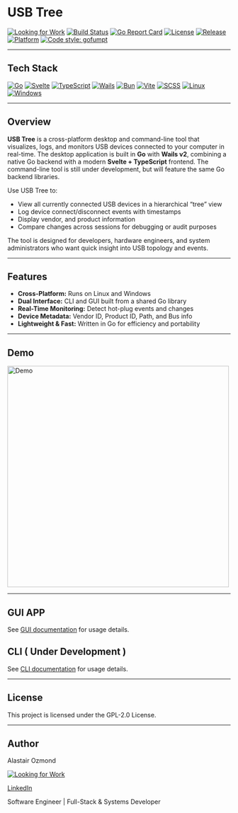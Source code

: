 # USB Tree

[![Looking for Work](https://img.shields.io/badge/hiring-I'm%20looking%20for%20work-blue?style=flat-square)](https://www.linkedin.com/in/alastair-ozmond-108512179)
[![Build Status](https://github.com/AOzmond/usb-tree/actions/workflows/release.yml/badge.svg)](https://github.com/AOzmond/usb-tree/actions)
[![Go Report Card](https://goreportcard.com/badge/github.com/AOzmond/usb-tree/app)](https://goreportcard.com/report/github.com/AOzmond/usb-tree/app)
[![License](https://img.shields.io/github/license/AOzmond/usb-tree)](./LICENSE)
[![Release](https://img.shields.io/github/v/release/AOzmond/usb-tree)](https://github.com/AOzmond/usb-tree/releases)
[![Platform](https://img.shields.io/badge/platform-linux%20|%20windows-lightgrey.svg)](#)
[![Code style: gofumpt](https://img.shields.io/badge/code%20style-gofumpt-blue.svg)](https://github.com/mvdan/gofumpt)

---

## Tech Stack

[![Go](https://img.shields.io/badge/Go-00ADD8?style=for-the-badge&logo=go&logoColor=white)](https://go.dev/)
[![Svelte](https://img.shields.io/badge/Svelte-FF3E00?style=for-the-badge&logo=svelte&logoColor=white)](https://svelte.dev/)
[![TypeScript](https://img.shields.io/badge/TypeScript-3178C6?style=for-the-badge&logo=typescript&logoColor=white)](https://www.typescriptlang.org/)
[![Wails](https://img.shields.io/badge/Wails-FF6C37?style=for-the-badge&logo=wails&logoColor=white)](https://wails.io/)
[![Bun](https://img.shields.io/badge/Bun-000000?style=for-the-badge&logo=bun&logoColor=white)](https://bun.sh/)
[![Vite](https://img.shields.io/badge/Vite-646CFF?style=for-the-badge&logo=vite&logoColor=white)](https://vitejs.dev/)
[![SCSS](https://img.shields.io/badge/SCSS-CC6699?style=for-the-badge&logo=sass&logoColor=white)](https://sass-lang.com/)
[![Linux](https://img.shields.io/badge/Linux-FCC624?style=for-the-badge&logo=linux&logoColor=black)](https://kernel.org/)
[![Windows](https://img.shields.io/badge/Windows-0078D6?style=for-the-badge&logo=windows&logoColor=white)](https://microsoft.com/windows)

---

## Overview

**USB Tree** is a cross-platform desktop and command-line tool that visualizes, logs, and monitors USB devices
connected to your computer in real-time. The desktop application is built in **Go** with **Wails v2**,
combining a native Go backend with a modern **Svelte + TypeScript** frontend. The command-line tool is still
under development, but will feature the same Go backend libraries.

Use USB Tree to:

- View all currently connected USB devices in a hierarchical “tree” view
- Log device connect/disconnect events with timestamps
- Display vendor, and product information
- Compare changes across sessions for debugging or audit purposes

The tool is designed for developers, hardware engineers, and system administrators who want quick insight into
USB topology and events.

---

## Features

- **Cross-Platform:** Runs on Linux and Windows
- **Dual Interface:** CLI and GUI built from a shared Go library
- **Real-Time Monitoring:** Detect hot-plug events and changes
- **Device Metadata:** Vendor ID, Product ID, Path, and Bus info
- **Lightweight & Fast:** Written in Go for efficiency and portability

---

## Demo

<img src="images/output.gif" alt="Demo" width="500" >

---

## GUI APP

See [GUI documentation](app/README.md) for usage details.

## CLI ( Under Development )

See [CLI documentation](cli/README.md) for usage details.

---

## License

This project is licensed under the GPL-2.0 License.

---

## Author

Alastair Ozmond

[![Looking for Work](https://img.shields.io/badge/hiring-I'm%20looking%20for%20work-blue?style=flat-square)](https://www.linkedin.com/in/alastair-ozmond-108512179)

[LinkedIn](https://www.linkedin.com/in/alastair-ozmond-108512179)

Software Engineer | Full-Stack & Systems Developer
